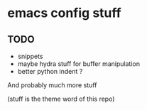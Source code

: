 # emacs config stuff

## TODO
- snippets
- maybe hydra stuff for buffer manipulation
- better python indent ?

And probably much more stuff

(stuff is the theme word of this repo)
